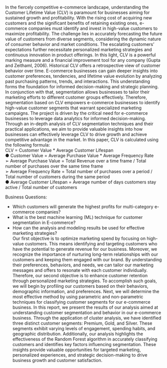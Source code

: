 In the fiercely competitive e-commerce landscape, understanding the Customer Lifetime Value (CLV) is paramount for businesses aiming for sustained growth and profitability. With the rising cost of acquiring new customers and the significant benefits of retaining existing ones, e-commerce companies must identify and invest in high-value customers to maximize profitability. The challenge lies in accurately forecasting the future value of customers from diverse segments, considering the dynamic nature of consumer behavior and market conditions. The escalating customers’ expectations further necessitate personalized marketing strategies and continuous innovation in product offerings. In this light, CLV is a powerful marking measure and a financial improvement tool for any company (Gupta and Zeithaml, 2006). Historical CLV offers a retrospective view of customer behavior over time. E-commerce businesses can gain deeper insights into customer preferences, tendencies, and lifetime value evolution by analyzing past purchasing patterns, trends, and interactions. This understanding forms the foundation for informed decision-making and strategic planning. In conjunction with that, segmentation allows businesses to tailor their marketing efforts to different customer groups effectively. Therefore, segmentation based on CLV empowers e-commerce businesses to identify high-value customer segments that warrant specialized marketing campaigns. The project is driven by the critical need for e-commerce businesses to leverage data analytics for informed decision-making. Through an in-depth analysis of CLV segmentation techniques and their practical applications, we aim to provide valuable insights into how businesses can effectively leverage CLV to drive growth and achieve competitive advantage in the market. In this paper, CLV is calculated using the following formula:<br />
CLV = Customer Value * Average Customer Lifespan <br />
● Customer Value = Average Purchase Value * Average Frequency Rate <br />
➢ Average Purchase Value = Total Revenue over a time frame / Total number of purchases over the same time frame <br />
➢ Average Frequency Rate = Total number of purchases over a period / Total number of customers during the same period <br />
● Average Customer Lifespan = Average number of days customers stay active / Total number of customers <br />

Business Questions:<br />
- Which customers will generate the highest profits for multi-category e-commerce companies? <br />
- What is the best machine learning (ML) technique for customer segmentation in E-commerce? <br />
- How can the analysis and modeling results be used for effective marketing strategies? <br />
Our first objective is to optimize marketing spend by focusing on high-value customers. This means identifying and targeting customers who have the potential to generate revenue for our business. Moreover, we recognize the importance of nurturing long-term relationships with our customers and keeping them engaged with our brand. By understanding their preferences, behaviors, and needs, we can tailor our marketing messages and offers to resonate with each customer individually. Therefore, our second objective is to enhance customer retention through personalized marketing strategies. To accomplish such goals, we will begin by profiling our customers based on their behaviors, demographic information, and preferences. Next, we will determine the most effective method by using parametric and non-parametric techniques for classifying customer segments for our e-commerce business.
In this report, we present the results of our analysis aimed at understanding customer segmentation and behavior in our e-commerce business. Through the application of cluster analysis, we have identified three distinct customer segments: Premium, Gold, and Silver. These segments exhibit varying levels of engagement, spending habits, and geographic distribution. Additionally, our analysis highlights the effectiveness of the Random Forest algorithm in accurately classifying customers and identifies key factors influencing segmentation. These insights provide valuable opportunities for targeted marketing, personalized experiences, and strategic decision-making to drive business growth and customer satisfaction.
